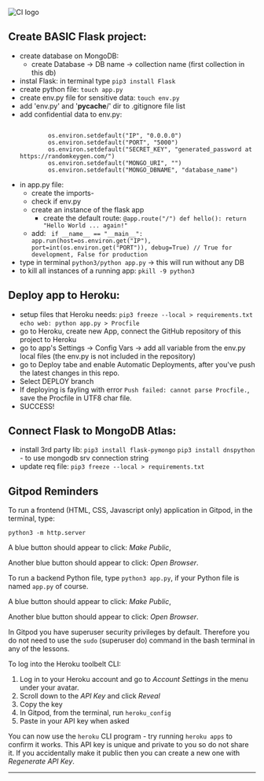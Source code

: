 ![CI logo](https://codeinstitute.s3.amazonaws.com/fullstack/ci_logo_small.png)

## **Create BASIC Flask project:**
- create database on MongoDB:
    - create Database -> DB name -> collection name (first collection in this db)
- instal Flask: in terminal type ``` pip3 install Flask ```
- create python file: ``` touch app.py ```
- create env.py file for sensitive data: ```touch env.py ```
- add 'env.py' and '__pycache__/' dir to .gitignore file list
- add confidential data to env.py:
    ````    import os
    
            os.environ.setdefault("IP", "0.0.0.0")
            os.environ.setdefault("PORT", "5000")
            os.environ.setdefault("SECRET_KEY", "generated_password at https://randomkeygen.com/")
            os.environ.setdefault("MONGO_URI", "")
            os.environ.setdefault("MONGO_DBNAME", "database_name")
    ````
- in app.py file:
    - create the imports-
    - check if env.py
    - create an instance of the flask app
        - create the default route:  ``` @app.route("/")
                                         def hello():
                                            return "Hello World ... again!"
                                    ```
    - add: ``` if __name__ == "__main__":
                app.run(host=os.environ.get("IP"),
                        port=int(os.environ.get("PORT")),
                        debug=True) // True for development, False for production```
- type in terminal ``` python3/python app.py ``` -> this will run without any DB
- to kill all instances of a running app: ``` pkill -9 python3 ```

## **Deploy app to Heroku:**
- setup files that Heroku needs:
    ``` pip3 freeze --local > requirements.txt ```
    ``` echo web: python app.py > Procfile ```
- go to Heroku, create new App, connect the GitHub repository of this project to Heroku
- go to app's Settings -> Config Vars -> add all variable from the env.py local files (the env.py is not included in the repository)
- go to Deploy tabe and enable Automatic Deployments, after you've push the latest changes in this repo.
- Select DEPLOY branch
- If deploying is fayling with error ``` Push failed: cannot parse Procfile. ```, save the Procfile in UTF8 char file.
- SUCCESS!

## **Connect Flask to MongoDB Atlas:**
- install 3rd party lib:
    ``` pip3 install flask-pymongo ```
    ``` pip3 install dnspython ``` - to use mongodb srv connection string
- update req file: ``` pip3 freeze --local > requirements.txt ```

## Gitpod Reminders

To run a frontend (HTML, CSS, Javascript only) application in Gitpod, in the terminal, type:

`python3 -m http.server`

A blue button should appear to click: _Make Public_,

Another blue button should appear to click: _Open Browser_.

To run a backend Python file, type `python3 app.py`, if your Python file is named `app.py` of course.

A blue button should appear to click: _Make Public_,

Another blue button should appear to click: _Open Browser_.

In Gitpod you have superuser security privileges by default. Therefore you do not need to use the `sudo` (superuser do) command in the bash terminal in any of the lessons.

To log into the Heroku toolbelt CLI:

1. Log in to your Heroku account and go to *Account Settings* in the menu under your avatar.
2. Scroll down to the *API Key* and click *Reveal*
3. Copy the key
4. In Gitpod, from the terminal, run `heroku_config`
5. Paste in your API key when asked

You can now use the `heroku` CLI program - try running `heroku apps` to confirm it works. This API key is unique and private to you so do not share it. If you accidentally make it public then you can create a new one with _Regenerate API Key_.

------

